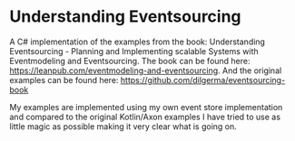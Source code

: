 # Understanding Eventsourcing
A C# implementation of the examples from the book: Understanding Eventsourcing - Planning and Implementing scalable Systems with Eventmodeling and Eventsourcing.
The book can be found here: https://leanpub.com/eventmodeling-and-eventsourcing. And the original examples can be found here: https://github.com/dilgerma/eventsourcing-book

My examples are implemented using my own event store implementation and compared to the original Kotlin/Axon examples I have tried to use as little magic as possible making it very clear what is going on.


